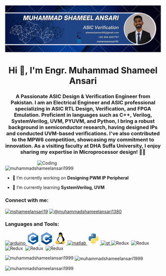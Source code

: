 ![logo](https://github.com/MuhammadShameelAnsari1999/MuhammadShameelAnsari1999/blob/main/Geometric%20Futuristic%20Technology%20Design%20LinkedIn%20Banner.png)
<h1 align="center">Hi 👋, I'm Engr. Muhammad Shameel Ansari</h1>
<h3 align="center">A Passionate ASIC Design & Verification Engineer from Pakistan. I am an Electrical Engineer and ASIC professional specializing in ASIC RTL Design, Verification, and FPGA Emulation. Proficient in languages such as C++, Verilog, SystemVerilog, UVM, PYUVM, and Python, I bring a robust background in semiconductor research, having designed IPs and conducted UVM-based verifications. I've also contributed to the MPW6 competition, showcasing my commitment to innovation. As a visiting faculty at DHA Suffa University, I enjoy sharing my expertise in Microprocessor design! 🚀💡</h3>
<img align="right" alt="Coding" width="400" src="https://media0.giphy.com/media/v1.Y2lkPTc5MGI3NjExbHM2ZWV1NnpkamZwNDUybnFtcXJtdnF1NHE0cXJqMTd3dGtjaXQ5ciZlcD12MV9pbnRlcm5hbF9naWZfYnlfaWQmY3Q9Zw/qgQUggAC3Pfv687qPC/giphy.gif">

<p align="left"> <img src="https://komarev.com/ghpvc/?username=muhammadshameelansari1999&label=Profile%20views&color=0e75b6&style=flat" alt="muhammadshameelansari1999" /> </p>

- 🔭 I’m currently working on **Designing PWM IP Peripheral**

- 🌱 I’m currently learning **SystemVerilog, UVM**

<h3 align="left">Connect with me:</h3>
<p align="left">
<a href="https://linkedin.com/in/mshameelansari19" target="blank"><img align="center" src="https://raw.githubusercontent.com/rahuldkjain/github-profile-readme-generator/master/src/images/icons/Social/linked-in-alt.svg" alt="mshameelansari19" height="30" width="40" /></a>
<a href="https://www.youtube.com/c/@muhammadshameelansari1380" target="blank"><img align="center" src="https://raw.githubusercontent.com/rahuldkjain/github-profile-readme-generator/master/src/images/icons/Social/youtube.svg" alt="@muhammadshameelansari1380" height="30" width="40" /></a>
</p>

<h3 align="left">Languages and Tools:</h3>
<p align="left"> <a href="https://www.arduino.cc/" target="_blank" rel="noreferrer"> <img src="https://cdn.worldvectorlogo.com/logos/arduino-1.svg" alt="arduino" width="40" height="40"/> </a> <a href="https://www.cprogramming.com/" target="_blank" rel="noreferrer"> <img src="https://raw.githubusercontent.com/devicons/devicon/master/icons/c/c-original.svg" alt="c" width="40" height="40"/> </a> <a href="https://www.w3schools.com/cpp/" target="_blank" rel="noreferrer"> <img src="https://raw.githubusercontent.com/devicons/devicon/master/icons/cplusplus/cplusplus-original.svg" alt="cplusplus" width="40" height="40"/> </a> <a href="https://www.linux.org/" target="_blank" rel="noreferrer"> <img src="https://raw.githubusercontent.com/devicons/devicon/master/icons/linux/linux-original.svg" alt="linux" width="40" height="40"/> </a> <a href="https://www.mathworks.com/" target="_blank" rel="noreferrer"> <img src="https://upload.wikimedia.org/wikipedia/commons/2/21/Matlab_Logo.png" alt="matlab" width="40" height="40"/> </a> <a href="https://www.python.org" target="_blank" rel="noreferrer"> <img src="https://raw.githubusercontent.com/devicons/devicon/master/icons/python/python-original.svg" alt="python" width="40" height="40"/> </a> <a href="https://www.qt.io/" target="_blank" rel="noreferrer"> <img src="https://upload.wikimedia.org/wikipedia/commons/0/0b/Qt_logo_2016.svg" alt="qt" width="40" height="40"/> </a> 
<img src="https://codasip.com/wp-content/uploads/2023/05/UVM-logo.png" title="Redux" alt="Redux " width="40" height="40"/>&nbsp;
<img src="https://upload.wikimedia.org/wikipedia/en/e/ef/SystemVerilog_logo.png" title="Redux" alt="Redux " width="40" height="40"/>&nbsp;
<img src="https://www.cocotb.org/assets/img/cocotb-logo.svg" title="Redux" alt="Redux " width="40" height="40"/>&nbsp;
<img src="https://1000logos.net/wp-content/uploads/2020/08/Cadence-Logo.jpg" title="Redux" alt="Redux " width="40" height="40"/>&nbsp;
<img src="https://www.einfochips.com/wp-content/uploads/2018/06/fpga-offerings.png" title="Redux" alt="Redux " width="40" height="40"/>&nbsp;
</p>

<p><img align="left" src="https://github-readme-stats.vercel.app/api/top-langs?username=muhammadshameelansari1999&show_icons=true&locale=en&layout=compact" alt="muhammadshameelansari1999" /></p>

<p>&nbsp;<img align="center" src="https://github-readme-stats.vercel.app/api?username=muhammadshameelansari1999&show_icons=true&locale=en" alt="muhammadshameelansari1999" /></p>

<p><img align="center" src="https://github-readme-streak-stats.herokuapp.com/?user=muhammadshameelansari1999&" alt="muhammadshameelansari1999" /></p>
